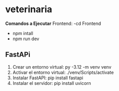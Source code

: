 # veterinaria
**Comandos a Ejecutar**
Frontend:
  -cd Frontend
  - npm intall
  - npm run dev


## FastAPi

1. Crear un entorno virtual: py -3.12 -m venv venv
2. Activar el entorno virtual: ./venv/Scripts/activate
3. Instalar FastAPI: pip install fastapi
4. Instalar el servidor: pip install uvicorn
